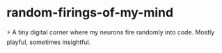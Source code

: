 # random-firings-of-my-mind
⚡ A tiny digital corner where my neurons fire randomly into code. Mostly playful, sometimes insightful.
